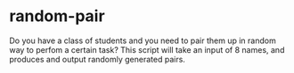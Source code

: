 # random-pair
Do you have a class of students and you need to pair them up in random way to perfom a certain task? This script will take an input of 8 names, and produces and output randomly generated pairs. 
